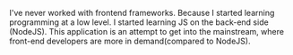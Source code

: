 I've never worked with frontend frameworks. Because I started learning programming at a low level. I started learning JS on the back-end side (NodeJS). This application is an attempt to get into the mainstream, where front-end developers are more in demand(compared to NodeJS).